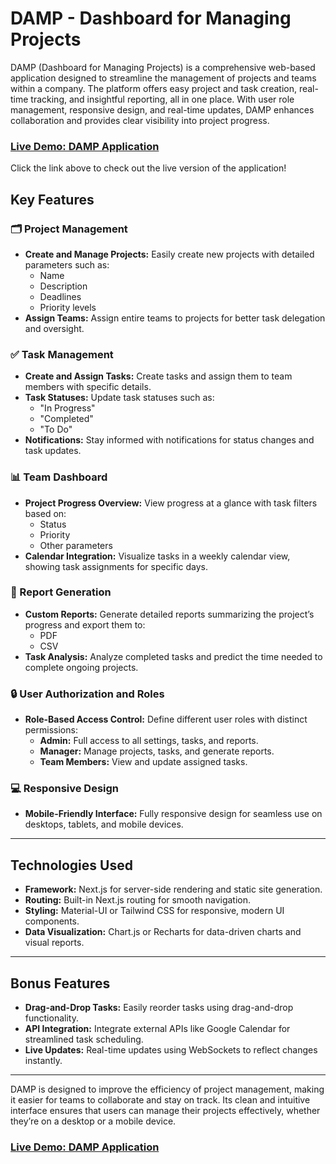 # DAMP - Dashboard for Managing Projects

DAMP (Dashboard for Managing Projects) is a comprehensive web-based application designed to streamline the management of projects and teams within a company. The platform offers easy project and task creation, real-time tracking, and insightful reporting, all in one place. With user role management, responsive design, and real-time updates, DAMP enhances collaboration and provides clear visibility into project progress.

### [Live Demo: DAMP Application](https://damp-theos.vercel.app/)

Click the link above to check out the live version of the application!

## Key Features

### 🗂️ Project Management
- **Create and Manage Projects:** Easily create new projects with detailed parameters such as:
  - Name
  - Description
  - Deadlines
  - Priority levels
- **Assign Teams:** Assign entire teams to projects for better task delegation and oversight.

### ✅ Task Management
- **Create and Assign Tasks:** Create tasks and assign them to team members with specific details.
- **Task Statuses:** Update task statuses such as:
  - "In Progress"
  - "Completed"
  - "To Do"
- **Notifications:** Stay informed with notifications for status changes and task updates.

### 📊 Team Dashboard
- **Project Progress Overview:** View progress at a glance with task filters based on:
  - Status
  - Priority
  - Other parameters
- **Calendar Integration:** Visualize tasks in a weekly calendar view, showing task assignments for specific days.

### 📑 Report Generation
- **Custom Reports:** Generate detailed reports summarizing the project’s progress and export them to:
  - PDF
  - CSV
- **Task Analysis:** Analyze completed tasks and predict the time needed to complete ongoing projects.

### 🔒 User Authorization and Roles
- **Role-Based Access Control:** Define different user roles with distinct permissions:
  - **Admin:** Full access to all settings, tasks, and reports.
  - **Manager:** Manage projects, tasks, and generate reports.
  - **Team Members:** View and update assigned tasks.
  
### 💻 Responsive Design
- **Mobile-Friendly Interface:** Fully responsive design for seamless use on desktops, tablets, and mobile devices.

---

## Technologies Used

- **Framework:** Next.js for server-side rendering and static site generation.
- **Routing:** Built-in Next.js routing for smooth navigation.
- **Styling:** Material-UI or Tailwind CSS for responsive, modern UI components.
- **Data Visualization:** Chart.js or Recharts for data-driven charts and visual reports.

---

## Bonus Features

- **Drag-and-Drop Tasks:** Easily reorder tasks using drag-and-drop functionality.
- **API Integration:** Integrate external APIs like Google Calendar for streamlined task scheduling.
- **Live Updates:** Real-time updates using WebSockets to reflect changes instantly.

---

DAMP is designed to improve the efficiency of project management, making it easier for teams to collaborate and stay on track. Its clean and intuitive interface ensures that users can manage their projects effectively, whether they’re on a desktop or a mobile device.

### [Live Demo: DAMP Application](https://damp-theos.vercel.app/)
